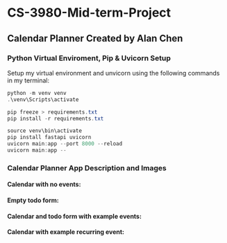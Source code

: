 # CS-3980-Mid-term-Project
## Calendar Planner Created by Alan Chen
### Python Virtual Enviroment, Pip & Uvicorn Setup
Setup my virtual environment and unvicorn using the following commands in my terminal:
```powershell
python -m venv venv
.\venv\Scripts\activate
```
```powershell
pip freeze > requirements.txt
pip install -r requirements.txt
```
```powershell
source venv\bin\activate
pip install fastapi uvicorn
uvicorn main:app --port 8000 --reload          
uvicorn main:app --
```
### Calendar Planner App Description and Images
#### Calendar with no events:


#### Empty todo form:


#### Calendar and todo form with example events:


#### Calendar with example recurring event:



